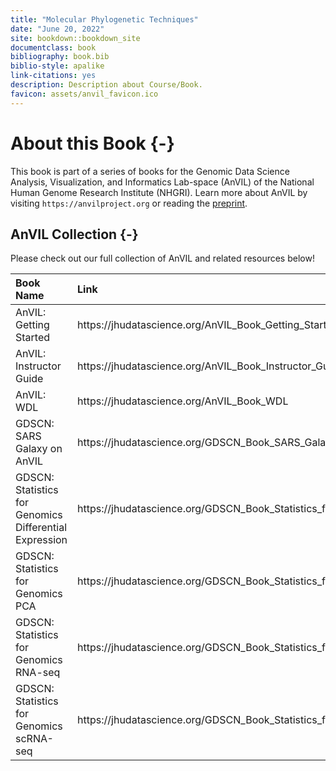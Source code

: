 ```yaml
---
title: "Molecular Phylogenetic Techniques"
date: "June 20, 2022"
site: bookdown::bookdown_site
documentclass: book
bibliography: book.bib
biblio-style: apalike
link-citations: yes
description: Description about Course/Book.
favicon: assets/anvil_favicon.ico
---
```



# About this Book {-}

This book is part of a series of books for the Genomic Data Science Analysis, Visualization, and Informatics Lab-space (AnVIL) of the National Human Genome Research Institute (NHGRI). Learn more about AnVIL by visiting `https://anvilproject.org` or reading the [preprint](https://www.biorxiv.org/content/10.1101/2021.04.22.436044v1).

## AnVIL Collection {-}

Please check out our full collection of AnVIL and related resources below!

<table>
 <thead>
  <tr>
   <th style="text-align:left;"> Book Name </th>
   <th style="text-align:left;"> Link </th>
  </tr>
 </thead>
<tbody>
  <tr>
   <td style="text-align:left;"> AnVIL: Getting Started </td>
   <td style="text-align:left;"> https://jhudatascience.org/AnVIL_Book_Getting_Started </td>
  </tr>
  <tr>
   <td style="text-align:left;"> AnVIL: Instructor Guide </td>
   <td style="text-align:left;"> https://jhudatascience.org/AnVIL_Book_Instructor_Guide </td>
  </tr>
  <tr>
   <td style="text-align:left;"> AnVIL: WDL </td>
   <td style="text-align:left;"> https://jhudatascience.org/AnVIL_Book_WDL </td>
  </tr>
  <tr>
   <td style="text-align:left;"> GDSCN: SARS Galaxy on AnVIL </td>
   <td style="text-align:left;"> https://jhudatascience.org/GDSCN_Book_SARS_Galaxy_on_AnVIL </td>
  </tr>
  <tr>
   <td style="text-align:left;"> GDSCN: Statistics for Genomics Differential Expression </td>
   <td style="text-align:left;"> https://jhudatascience.org/GDSCN_Book_Statistics_for_Genomics_Differential_Expression </td>
  </tr>
  <tr>
   <td style="text-align:left;"> GDSCN: Statistics for Genomics PCA </td>
   <td style="text-align:left;"> https://jhudatascience.org/GDSCN_Book_Statistics_for_Genomics_PCA </td>
  </tr>
  <tr>
   <td style="text-align:left;"> GDSCN: Statistics for Genomics RNA-seq </td>
   <td style="text-align:left;"> https://jhudatascience.org/GDSCN_Book_Statistics_for_Genomics_RNA-seq </td>
  </tr>
  <tr>
   <td style="text-align:left;"> GDSCN: Statistics for Genomics scRNA-seq </td>
   <td style="text-align:left;"> https://jhudatascience.org/GDSCN_Book_Statistics_for_Genomics_scRNA-seq </td>
  </tr>
</tbody>
</table>
